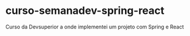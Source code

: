# curso-semanadev-spring-react
Curso da Devsuperior a onde implementei um projeto com Spring e React
